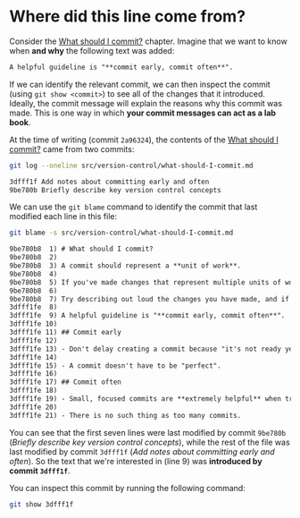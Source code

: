 # Where did this line come from?

Consider the [What should I commit?](../version-control/what-should-I-commit.md) chapter.
Imagine that we want to know when **and why** the following text was added:

```md
A helpful guideline is "**commit early, commit often**".
```

If we can identify the relevant commit, we can then inspect the commit (using `git show <commit>`) to see all of the changes that it introduced.
Ideally, the commit message will explain the reasons why this commit was made.
This is one way in which **your commit messages can act as a lab book**.

At the time of writing (commit `2a96324`), the contents of the [What should I commit?](../version-control/what-should-I-commit.md) came from two commits:

```sh
git log --oneline src/version-control/what-should-I-commit.md
```

```txt
3dfff1f Add notes about committing early and often
9be780b Briefly describe key version control concepts
```

We can use the `git blame` command to identify the commit that last modified each line in this file:

```sh
git blame -s src/version-control/what-should-I-commit.md
```

```txt
9be780b8  1) # What should I commit?
9be780b8  2)
9be780b8  3) A commit should represent a **unit of work**.
9be780b8  4)
9be780b8  5) If you've made changes that represent multiple units of work (e.g., changing how input data are processed, and adding a new model parameter) these should be saved as separate commits.
9be780b8  6)
9be780b8  7) Try describing out loud the changes you have made, and if you find yourself saying something like "I did X and Y and Z", then the changes should probably divided into multiple commits.
3dfff1fe  8)
3dfff1fe  9) A helpful guideline is "**commit early, commit often**".
3dfff1fe 10)
3dfff1fe 11) ## Commit early
3dfff1fe 12)
3dfff1fe 13) - Don't delay creating a commit because "it's not ready yet".
3dfff1fe 14)
3dfff1fe 15) - A commit doesn't have to be "perfect".
3dfff1fe 16)
3dfff1fe 17) ## Commit often
3dfff1fe 18)
3dfff1fe 19) - Small, focused commits are **extremely helpful** when trying to identify the cause of an unintended change in your code's behaviour or output.
3dfff1fe 20)
3dfff1fe 21) - There is no such thing as too many commits.
```

You can see that the first seven lines were last modified by commit `9be780b` (*Briefly describe key version control concepts*), while the rest of the file was last modified by commit `3dfff1f` (*Add notes about committing early and often*).
So the text that we're interested in (line 9) was **introduced by commit `3dfff1f`**.

You can inspect this commit by running the following command:

```sh
git show 3dfff1f
```

<div class="tabbed-blocks">

<div class="tabbed-block" data-tab-title="Video demonstration">
  <div id="demo" data-cast-file="where-did-this-line-come-from.cast"></div>
</div>

</div>
